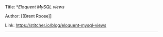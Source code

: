Title: **Eloquent MySQL views*

Author: [[Brent Roose]]

Link: https://stitcher.io/blog/eloquent-mysql-views

---
